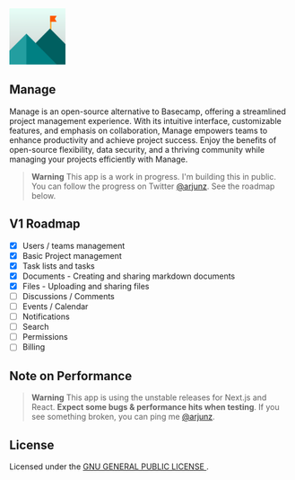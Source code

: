 <img width="100" src="https://github.com/techulus/manage/blob/main/public/images/logo.png?raw=true" />

## Manage

Manage is an open-source alternative to Basecamp, offering a streamlined project management experience. With its intuitive interface, customizable features, and emphasis on collaboration, Manage empowers teams to enhance productivity and achieve project success. Enjoy the benefits of open-source flexibility, data security, and a thriving community while managing your projects efficiently with Manage.

> **Warning**
> This app is a work in progress. I'm building this in public. You can follow the progress on Twitter [@arjunz](https://twitter.com/arjunz).
> See the roadmap below.

## V1 Roadmap

- [x] Users / teams management
- [x] Basic Project management
- [x] Task lists and tasks
- [x] Documents - Creating and sharing markdown documents
- [x] Files - Uploading and sharing files
- [ ] Discussions / Comments
- [ ] Events / Calendar
- [ ] Notifications
- [ ] Search
- [ ] Permissions
- [ ] Billing

## Note on Performance

> **Warning**
> This app is using the unstable releases for Next.js and React.
> **Expect some bugs & performance hits when testing**.
> If you see something broken, you can ping me [@arjunz](https://twitter.com/arjunz).

## License

Licensed under the [GNU GENERAL PUBLIC LICENSE
](https://github.com/techulus/manage/blob/main/LICENSE.md).
